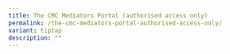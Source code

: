 ```yaml
---
title: The CMC Mediators Portal (authorised access only)
permalink: /the-cmc-mediators-portal-authorised-access-only/
variant: tiptap
description: ""
---
```


